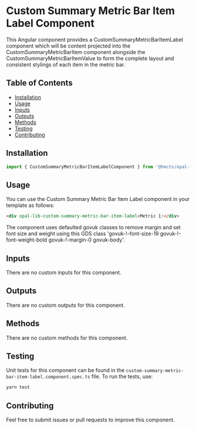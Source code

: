 # Custom Summary Metric Bar Item Label Component

This Angular component provides a CustomSummaryMetricBarItemLabel component which will be content projected into the CustomSummaryMetricBarItem component alongside the CustomSummaryMetricBarItemValue to form the complete layout and consistent stylings of each item in the metric bar.

## Table of Contents

- [Installation](#installation)
- [Usage](#usage)
- [Inputs](#inputs)
- [Outputs](#outputs)
- [Methods](#methods)
- [Testing](#testing)
- [Contributing](#contributing)

## Installation

```typescript
import { CustomSummaryMetricBarItemLabelComponent } from '@hmcts/opal-frontend-common/components/custom/custom-summary-metric-bar/custom-summary-metric-bar-item/custom-summary-metric-bar-item-label';
```

## Usage

You can use the Custom Summary Metric Bar Item Label component in your template as follows:

```html
<div opal-lib-custom-summary-metric-bar-item-label>Metric 1:</div>
```

The component uses defaulted govuk classes to remove margin and set font size and weight using this GDS class 'govuk-!-font-size-19 govuk-!-font-weight-bold govuk-!-margin-0 govuk-body'.

## Inputs

There are no custom inputs for this component.

## Outputs

There are no custom outputs for this component.

## Methods

There are no custom methods for this component.

## Testing

Unit tests for this component can be found in the `custom-summary-metric-bar-item-label.component.spec.ts` file. To run the tests, use:

```bash
yarn test
```

## Contributing

Feel free to submit issues or pull requests to improve this component.
